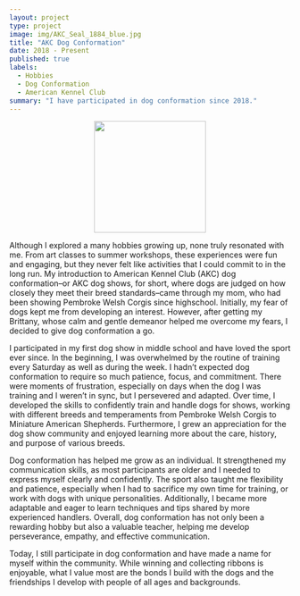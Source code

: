 ```yaml
---
layout: project
type: project
image: img/AKC_Seal_1884_blue.jpg
title: "AKC Dog Conformation"
date: 2018 - Present
published: true
labels:
  - Hobbies
  - Dog Conformation
  - American Kennel Club
summary: "I have participated in dog conformation since 2018."
---
```


<kbd>
<p align="center">
  <img width="200px" class="img-fluid" src="../img/show1.JPEG">
</p>
</kbd>

Although I explored a many hobbies growing up, none truly resonated with me. From art classes to summer workshops, these experiences were fun and engaging, but they never felt like activities that I could commit to in the long run. My introduction to American Kennel Club (AKC) dog conformation–or AKC dog shows, for short, where dogs are judged on how closely they meet their breed standards–came through my mom, who had been showing Pembroke Welsh Corgis since highschool. Initially, my fear of dogs kept me from developing an interest. However, after getting my Brittany, whose calm and gentle demeanor helped me overcome my fears, I decided to give dog conformation a go.

I participated in my first dog show in middle school and have loved the sport ever since. In the beginning, I was overwhelmed by the routine of training every Saturday as well as during the week. I hadn’t expected dog conformation to require so much patience, focus, and commitment. There were moments of frustration, especially on days when the dog I was training and I weren’t in sync, but I persevered and adapted. Over time, I developed the skills to confidently train and handle dogs for shows, working with different breeds and temperaments from Pembroke Welsh Corgis to Miniature American Shepherds. Furthermore, I grew an appreciation for the dog show community and enjoyed learning more about the care, history, and purpose of various breeds.

Dog conformation has helped me grow as an individual. It strengthened my communication skills, as most participants are older and I needed to express myself clearly and confidently. The sport also taught me flexibility and patience, especially when I had to sacrifice my own time for training, or work with dogs with unique personalities. Additionally, I became more adaptable and eager to learn techniques and tips shared by more experienced handlers. Overall, dog conformation has not only been a rewarding hobby but also a valuable teacher, helping me develop perseverance, empathy, and effective communication.

Today, I still participate in dog conformation and have made a name for myself within the community. While winning and collecting ribbons is enjoyable, what I value most are the bonds I build with the dogs and the friendships I develop with people of all ages and backgrounds.
